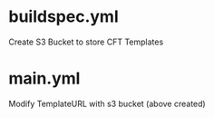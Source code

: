 # buildspec.yml 
Create S3 Bucket to store CFT Templates

# main.yml 
Modify TemplateURL with s3 bucket (above created)
